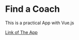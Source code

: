 # Find a Coach

This is a practical App with Vue.js

[Link of The App](https://coachfinder-6c894.firebaseapp.com/)